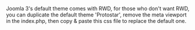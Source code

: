 Joomla 3's default theme comes with RWD, for those who don't want RWD, you can duplicate the default theme 'Protostar', remove the meta viewport in the index.php, then copy & paste this css file to replace the default one.
